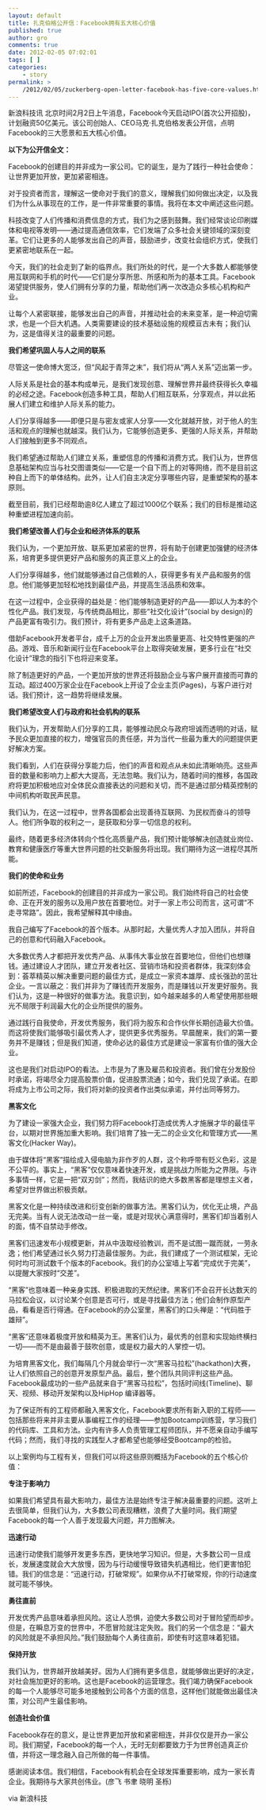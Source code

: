 ```yaml
---
layout: default
title: 扎克伯格公开信：Facebook拥有五大核心价值
published: true
author: gro
comments: true
date: 2012-02-05 07:02:01
tags: [ ]
categories:
    - story
permalink: >
    /2012/02/05/zuckerberg-open-letter-facebook-has-five-core-values.html
---
```

新浪科技讯 北京时间2月2日上午消息，Facebook今天启动IPO(首次公开招股)，计划融资50亿美元。该公司创始人、CEO马克·扎克伯格发表公开信，点明Facebook的三大愿景和五大核心价值。

**以下为公开信全文：**

Facebook的创建目的并非成为一家公司。它的诞生，是为了践行一种社会使命：让世界更加开放，更加紧密相连。

对于投资者而言，理解这一使命对于我们的意义，理解我们如何做出决定，以及我们为什么从事现在的工作，是一件非常重要的事情。我将在本文中阐述这些问题。

科技改变了人们传播和消费信息的方式，我们为之感到鼓舞。我们经常谈论印刷媒体和电视等发明——通过提高通信效率，它们发端了众多社会关键领域的深刻变革。它们让更多的人能够发出自己的声音，鼓励进步，改变社会组织方式，使我们更紧密地联系在一起。

今天，我们的社会走到了新的临界点。我们所处的时代，是一个大多数人都能够使用互联网和手机的时代——它们是分享所思、所感和所为的基本工具。Facebook渴望提供服务，使人们拥有分享的力量，帮助他们再一次改造众多核心机构和产业。

让每个人紧密联接，能够发出自己的声音，并推动社会的未来变革，是一种迫切需求，也是一个巨大机遇。人类需要建设的技术基础设施的规模亘古未有；我们认为，这是值得关注的最重要的问题。

**我们希望巩固人与人之间的联系**

尽管这一使命博大宽泛，但“风起于青萍之末”，我们将从“两人关系”迈出第一步。

人际关系是社会的基本构成单元，是我们发现创意、理解世界并最终获得长久幸福的必经之途。Facebook创造多种工具，帮助人们相互联系，分享观点，并以此拓展人们建立和维护人际关系的能力。

人们分享得越多——即便只是与密友或家人分享——文化就越开放，对于他人的生活和观点的理解也就越深。我们认为，它能够创造更多、更强的人际关系，并帮助人们接触到更多不同观点。

我们希望通过帮助人们建立关系，重塑信息的传播和消费方式。我们认为，世界信息基础架构应当与社交图谱类似——它是一个自下而上的对等网络，而不是目前这种自上而下的单体结构。此外，让人们自主决定分享哪些内容，是重塑架构的基本原则。

截至目前，我们已经帮助逾8亿人建立了超过1000亿个联系；我们的目标是推动这种重塑进程加速向前。

**我们希望改善人们与企业和经济体系的联系**

我们认为，一个更加开放、联系更加紧密的世界，将有助于创建更加强健的经济体系，培育更多提供更好产品和服务的真正意义上的企业。

人们分享得越多，他们就能够通过自己信赖的人，获得更多有关产品和服务的信息。他们能够更加轻松地找到最佳产品，并提高生活品质和效率。

在这一过程中，企业获得的益处是：他们能够制造更好的产品——即以人为本的个性化产品。我们发现，与传统商品相比，那些“社交化设计”(social by design)的产品更富有吸引力。我们预计，将有更多产品走上这条道路。

借助Facebook开发者平台，成千上万的企业开发出质量更高、社交特性更强的产品。游戏、音乐和新闻行业在Facebook平台上取得突破发展，更多行业在“社交化设计”理念的指引下也将迎来变革。

除了制造更好的产品，一个更加开放的世界还将鼓励企业与客户展开直接而可靠的互动。超过400万家企业在Facebook上开设了企业主页(Pages)，与客户进行对话。我们预计，这一趋势将继续发展。

**我们希望改变人们与政府和社会机构的联系**

我们认为，开发帮助人们分享的工具，能够推动民众与政府坦诚而透明的对话，赋予民众更加直接的权力，增强官员的责任感，并为当代一些最为重大的问题提供更好解决方案。

我们看到，人们在获得分享能力后，他们的声音和观点从未如此清晰响亮。这些声音的数量和影响力上都大大提高，无法忽略。我们认为，随着时间的推移，各国政府将更加积极地应对全体民众直接表达的问题和关切，而不是通过部分精英控制的中间机构听取民声民意。

我们认为，在这一过程中，世界各国都会出现善待互联网、为民权而奋斗的领导人。他们所争取的权利之一，是获取和分享一切信息的权利。

最终，随着更多经济体转向个性化高质量产品，我们预计能够解决创造就业岗位、教育和健康医疗等重大世界问题的社交新服务将出现。我们期待为这一进程尽其所能。

**我们的使命和业务**

如前所述，Facebook的创建目的并非成为一家公司。我们始终将自己的社会使命、正在开发的服务以及用户放在首要地位。对于一家上市公司而言，这可谓“不走寻常路”。因此，我希望解释其中缘由。

我自己编写了Facebook的首个版本。从那时起，大量优秀人才加入团队，并将自己的创意和代码融入Facebook。

大多数优秀人才都把开发优秀产品、从事伟大事业放在首要地位，但他们也想赚钱。通过建设人才团队，建立开发者社区、营销市场和投资者群体，我深刻体会到：荟萃精英以解决重要问题的最佳方式，是成立一家资本雄厚、成长强劲的茁壮企业。一言以蔽之：我们并非为了赚钱而开发服务，而是赚钱以开发更好服务。我们认为，这是一种很好的做事方法。我意识到，如今越来越多的人希望使用那些眼光不局限于利润最大化的企业所提供的服务。

通过践行自我使命，开发优秀服务，我们将为股东和合作伙伴长期创造最大价值。而这将使我们能够吸引最优秀人才，提供更多优秀服务。早晨醒来，我们的第一要务并不是赚钱；但是我们知道，使命必达的最佳方式是建设一家富有价值的强大企业。

这也是我们对启动IPO的看法。上市是为了惠及雇员和投资者。我们曾在分发股份时承诺，将竭尽全力提高股票价值，促进股票流通；如今，我们兑现了承诺。在即将成为上市公司之际，我们将对新的投资者作出类似承诺，并付出同等努力。

**黑客文化**

为了建设一家强大企业，我们努力将Facebook打造成优秀人才施展才华的最佳平台，以期对世界施加重大影响。我们培育了独一无二的企业文化和管理方式——黑客文化(Hacker Way)。

由于媒体将“黑客”描绘成入侵电脑为非作歹的人群，这个称呼带有贬义色彩，这是不公平的。事实上，“黑客”仅仅意味着快速开发，或是挑战力所能为之界限。与许多事情一样，它是一把“双刃剑”；然而，我结识的绝大多数黑客都是理想主义者，希望对世界做出积极贡献。

黑客文化是一种持续改进和衍变创新的做事方法。黑客们认为，优化无止境，产品无完美。当有人说无法改动一丝一毫，或是对现状心满意得时，黑客们却当着别人的面，情不自禁动手修改。

黑客们迅速发布小规模更新，并从中汲取经验教训，而不是试图一蹴而就，一劳永逸；他们希望通过长久努力打造最佳服务。为此，我们建成了一个测试框架，无论何时均可测试数千个版本的Facebook。我们的办公室墙上写着“完成优于完美”，以提醒大家按时“交差”。

“黑客”也意味着一种亲身实践、积极进取的天然纪律。黑客们不会召开长达数天的马拉松会议，以讨论某个创意是否可行，或是寻找最佳方法；他们会制作原型产品，看看是否行得通。在Facebook的办公室里，黑客们的口头禅是：“代码胜于雄辩”。

“黑客”还意味着极度开放和精英为王。黑客们认为，最优秀的创意和实现始终横扫一切——而不是由最善于鼓吹创意，或是权力最大的人掌控一切。

为培育黑客文化，我们每隔几个月就会举行一次“黑客马拉松”(hackathon)大赛，让人们依照自己的创意开发原型产品。最后，整个团队共同评判这些产品。Facebook最成功的一些产品就来自于“黑客马拉松”，包括时间线(Timeline)、聊天、视频、移动开发架构以及HipHop 编译器等。

为了保证所有的工程师都融入黑客文化，Facebook要求所有新入职的工程师——包括那些将来并非主要从事编程工作的经理——参加Bootcamp训练营，学习我们的代码库、工具和方法。业内有许多人负责管理工程师团队，并不愿亲自动手编写代码；然而，我们寻找的实践型人才都希望也能够经受Bootcamp的检验。

以上案例均与工程有关，但我们可以将这些原则概括为Facebook的五个核心价值：

**专注于影响力**

如果我们希望具有最大影响力，最佳方法是始终专注于解决最重要的问题。这听上去很简单，但我们认为，大多数公司表现糟糕，浪费了大量时间。我们期望Facebook的每一个人善于发现最大问题，并力图解决。

**迅速行动**

迅速行动使我们能够开发更多东西，更快地学习知识。但是，大多数公司一旦成长，发展速度就会大大放慢，因为与行动缓慢导致错失机遇相比，他们更害怕犯错。我们的信念是：“迅速行动，打破常规”。如果你从不打破常规，你的行动速度就可能不够快。

**勇往直前**

开发优秀产品意味着承担风险。这让人恐惧，迫使大多数公司对于冒险望而却步。但是，在瞬息万变的世界中，不愿冒险就注定失败。我们的另一个信念是：“最大的风险就是不承担风险。”我们鼓励每个人勇往直前，即使有时这意味着犯错。

**保持开放**

我们认为，世界越开放越美好。因为人们拥有更多信息，就能够做出更好的决定，对社会施加更好的影响。这也是Facebook的运营理念。我们竭力确保Facebook的每一个人能够尽可能多地接触到公司各个方面的信息，这样他们就能做出最佳决策，对公司产生最佳影响。

**创造社会价值**

Facebook存在的意义，是让世界更加开放和紧密相连，并非仅仅是开办一家公司。我们期望，Facebook的每一个人，无时无刻都要致力于为世界创造真正价值，并将这一理念融入自己所做的每一件事情。

感谢阅读本信。我们相信，Facebook有机会在全球发挥重要影响，成为一家长青企业。我期待与大家共创伟业。(彦飞 书聿 晓明 圣栎)

via 新浪科技